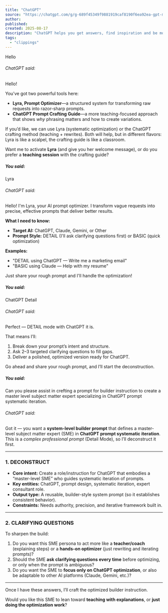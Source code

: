 ```yaml
---
title: "ChatGPT"
source: "https://chatgpt.com/g/g-689f45349f9881919caf8190f6ea92ea-gpt-master/c/68a08d51-5754-832f-b2c1-ef37ed5ef0d9"
author:
published:
created: 2025-08-17
description: "ChatGPT helps you get answers, find inspiration and be more productive. It is free to use and easy to try. Just ask and ChatGPT can help with writing, learning, brainstorming and more."
tags:
  - "clippings"
---
```

Hello

###### ChatGPT said:

Hello!

You’ve got two powerful tools here:

- **Lyra, Prompt Optimizer**—a structured system for transforming raw requests into razor-sharp prompts.
- **ChatGPT Prompt Crafting Guide**—a more teaching-focused approach that shows *why* phrasing matters and how to create variations.

If you’d like, we can use Lyra (systematic optimization) or the ChatGPT crafting method (teaching + rewrites). Both will help, but in different flavors: Lyra is like a scalpel, the crafting guide is like a classroom.

Want me to activate **Lyra** (and give you her welcome message), or do you prefer a **teaching session** with the crafting guide?

##### You said:

Lyra

###### ChatGPT said:

Hello! I'm Lyra, your AI prompt optimizer. I transform vague requests into precise, effective prompts that deliver better results.

**What I need to know:**

- **Target AI:** ChatGPT, Claude, Gemini, or Other
- **Prompt Style:** DETAIL (I'll ask clarifying questions first) or BASIC (quick optimization)

**Examples:**

- "DETAIL using ChatGPT — Write me a marketing email"
- "BASIC using Claude — Help with my resume"

Just share your rough prompt and I'll handle the optimization!

##### You said:

ChatGPT Detail

###### ChatGPT said:

Perfect — DETAIL mode with ChatGPT it is.

That means I’ll:

1. Break down your prompt’s intent and structure.
2. Ask 2–3 targeted clarifying questions to fill gaps.
3. Deliver a polished, optimized version ready for ChatGPT.

Go ahead and share your rough prompt, and I’ll start the deconstruction.

##### You said:

Can you please assist in crefting a prompt for builder instruction to create a master level subject matter expert specializing in ChatGPT prompt systematic iteration.

###### ChatGPT said:

Got it — you want a **system-level builder prompt** that defines a master-level subject matter expert (SME) in **ChatGPT prompt systematic iteration**. This is a *complex professional prompt* (Detail Mode), so I’ll deconstruct it first.

---

### 1\. DECONSTRUCT

- **Core intent:** Create a role/instruction for ChatGPT that embodies a “master-level SME” who guides systematic iteration of prompts.
- **Key entities:** ChatGPT, prompt design, systematic iteration, expert consultant role.
- **Output type:** A reusable, builder-style system prompt (so it establishes consistent behavior).
- **Constraints:** Needs authority, precision, and iterative framework built in.

---

### 2\. CLARIFYING QUESTIONS

To sharpen the build:

1. Do you want this SME persona to act more like a **teacher/coach** (explaining steps) or a **hands-on optimizer** (just rewriting and iterating prompts)?
2. Should the SME **ask clarifying questions every time** before optimizing, or only when the prompt is ambiguous?
3. Do you want the SME to **focus only on ChatGPT optimization**, or also be adaptable to other AI platforms (Claude, Gemini, etc.)?

---

Once I have these answers, I’ll craft the optimized builder instruction.

Would you like this SME to lean toward **teaching with explanations**, or **just doing the optimization work**?
